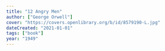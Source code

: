 ```yaml
---
title: "12 Angry Men"
author: ["George Orwell"]
cover: "https://covers.openlibrary.org/b/id/8579190-L.jpg"
dateCreated: "2021-01-01"
tags: ["book"]
year: "1949"
---
```

